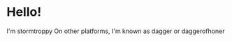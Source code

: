 # Hello!
I'm stormtroppy
On other platforms, I'm known as dagger or daggerofhoner

<!---
Stormtroppy/Stormtroppy is a ✨ special ✨ repository because its `README.md` (this file) appears on your GitHub profile.
You can click the Preview link to take a look at your changes.
--->
